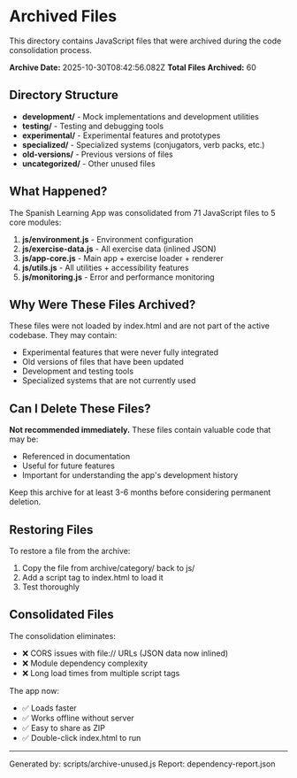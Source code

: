 # Archived Files

This directory contains JavaScript files that were archived during the code consolidation process.

**Archive Date:** 2025-10-30T08:42:56.082Z
**Total Files Archived:** 60

## Directory Structure

- **development/** - Mock implementations and development utilities
- **testing/** - Testing and debugging tools
- **experimental/** - Experimental features and prototypes
- **specialized/** - Specialized systems (conjugators, verb packs, etc.)
- **old-versions/** - Previous versions of files
- **uncategorized/** - Other unused files

## What Happened?

The Spanish Learning App was consolidated from 71 JavaScript files to 5 core modules:

1. **js/environment.js** - Environment configuration
2. **js/exercise-data.js** - All exercise data (inlined JSON)
3. **js/app-core.js** - Main app + exercise loader + renderer
4. **js/utils.js** - All utilities + accessibility features
5. **js/monitoring.js** - Error and performance monitoring

## Why Were These Files Archived?

These files were not loaded by index.html and are not part of the active codebase.
They may contain:
- Experimental features that were never fully integrated
- Old versions of files that have been updated
- Development and testing tools
- Specialized systems that are not currently used

## Can I Delete These Files?

**Not recommended immediately.** These files contain valuable code that may be:
- Referenced in documentation
- Useful for future features
- Important for understanding the app's development history

Keep this archive for at least 3-6 months before considering permanent deletion.

## Restoring Files

To restore a file from the archive:
1. Copy the file from archive/category/ back to js/
2. Add a script tag to index.html to load it
3. Test thoroughly

## Consolidated Files

The consolidation eliminates:
- ❌ CORS issues with file:// URLs (JSON data now inlined)
- ❌ Module dependency complexity
- ❌ Long load times from multiple script tags

The app now:
- ✅ Loads faster
- ✅ Works offline without server
- ✅ Easy to share as ZIP
- ✅ Double-click index.html to run

---

Generated by: scripts/archive-unused.js
Report: dependency-report.json
